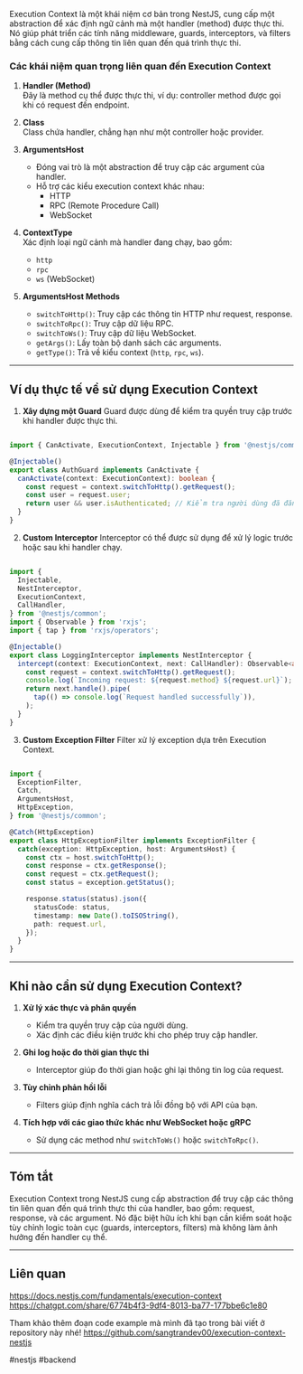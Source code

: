 Execution Context là một khái niệm cơ bản trong NestJS, cung cấp một abstraction để xác định ngữ cảnh mà một handler (method) được thực thi. Nó giúp phát triển các tính năng middleware, guards, interceptors, và filters bằng cách cung cấp thông tin liên quan đến quá trình thực thi.

### **Các khái niệm quan trọng liên quan đến Execution Context**

1. **Handler (Method)**  
    Đây là method cụ thể được thực thi, ví dụ: controller method được gọi khi có request đến endpoint.
    
2. **Class**  
    Class chứa handler, chẳng hạn như một controller hoặc provider.
    
3. **ArgumentsHost**
    
    - Đóng vai trò là một abstraction để truy cập các argument của handler.
    - Hỗ trợ các kiểu execution context khác nhau:
        - HTTP
        - RPC (Remote Procedure Call)
        - WebSocket
4. **ContextType**  
    Xác định loại ngữ cảnh mà handler đang chạy, bao gồm:
    - `http`
    - `rpc`
    - `ws` (WebSocket)
5. **ArgumentsHost Methods**
    
    - `switchToHttp()`: Truy cập các thông tin HTTP như request, response.
    - `switchToRpc()`: Truy cập dữ liệu RPC.
    - `switchToWs()`: Truy cập dữ liệu WebSocket.
    - `getArgs()`: Lấy toàn bộ danh sách các arguments.
    - `getType()`: Trả về kiểu context (`http`, `rpc`, `ws`).

---

## **Ví dụ thực tế về sử dụng Execution Context**

1. **Xây dựng một Guard** Guard được dùng để kiểm tra quyền truy cập trước khi handler được thực thi.

```typescript

import { CanActivate, ExecutionContext, Injectable } from '@nestjs/common';

@Injectable()
export class AuthGuard implements CanActivate {
  canActivate(context: ExecutionContext): boolean {
    const request = context.switchToHttp().getRequest();
    const user = request.user;
    return user && user.isAuthenticated; // Kiểm tra người dùng đã đăng nhập chưa
  }
}

```


2. **Custom Interceptor** Interceptor có thể được sử dụng để xử lý logic trước hoặc sau khi handler chạy.
    
```typescript

import {
  Injectable,
  NestInterceptor,
  ExecutionContext,
  CallHandler,
} from '@nestjs/common';
import { Observable } from 'rxjs';
import { tap } from 'rxjs/operators';

@Injectable()
export class LoggingInterceptor implements NestInterceptor {
  intercept(context: ExecutionContext, next: CallHandler): Observable<any> {
    const request = context.switchToHttp().getRequest();
    console.log(`Incoming request: ${request.method} ${request.url}`);
    return next.handle().pipe(
      tap(() => console.log(`Request handled successfully`)),
    );
  }
}

```

3. **Custom Exception Filter** Filter xử lý exception dựa trên Execution Context.

```typescript

import {
  ExceptionFilter,
  Catch,
  ArgumentsHost,
  HttpException,
} from '@nestjs/common';

@Catch(HttpException)
export class HttpExceptionFilter implements ExceptionFilter {
  catch(exception: HttpException, host: ArgumentsHost) {
    const ctx = host.switchToHttp();
    const response = ctx.getResponse();
    const request = ctx.getRequest();
    const status = exception.getStatus();

    response.status(status).json({
      statusCode: status,
      timestamp: new Date().toISOString(),
      path: request.url,
    });
  }
}


```

---

## **Khi nào cần sử dụng Execution Context?**

1. **Xử lý xác thực và phân quyền**

    - Kiểm tra quyền truy cập của người dùng.
    - Xác định các điều kiện trước khi cho phép truy cập handler.
2. **Ghi log hoặc đo thời gian thực thi**
    
    - Interceptor giúp đo thời gian hoặc ghi lại thông tin log của request.
3. **Tùy chỉnh phản hồi lỗi**
    
    - Filters giúp định nghĩa cách trả lỗi đồng bộ với API của bạn.
4. **Tích hợp với các giao thức khác như WebSocket hoặc gRPC**
    
    - Sử dụng các method như `switchToWs()` hoặc `switchToRpc()`.

---

## **Tóm tắt**

Execution Context trong NestJS cung cấp abstraction để truy cập các thông tin liên quan đến quá trình thực thi của handler, bao gồm: request, response, và các argument. Nó đặc biệt hữu ích khi bạn cần kiểm soát hoặc tùy chỉnh logic toàn cục (guards, interceptors, filters) mà không làm ảnh hưởng đến handler cụ thể.

---
## Liên quan
https://docs.nestjs.com/fundamentals/execution-context
https://chatgpt.com/share/6774b4f3-9df4-8013-ba77-177bbe6c1e80

Tham khảo thêm đoạn code example mà mình đã tạo trong bài viết ở repository này nhé!
https://github.com/sangtrandev00/execution-context-nestjs

#nestjs #backend